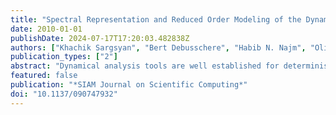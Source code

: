```yaml
---
title: "Spectral Representation and Reduced Order Modeling of the Dynamics of Stochastic Reaction Networks via Adaptive Data Partitioning"
date: 2010-01-01
publishDate: 2024-07-17T17:20:03.482838Z
authors: ["Khachik Sargsyan", "Bert Debusschere", "Habib N. Najm", "Olivier Le Maître"]
publication_types: ["2"]
abstract: "Dynamical analysis tools are well established for deterministic models. However, for many biochemical phenomena in cells the molecule count is low, leading to stochastic behavior that causes deterministic macroscale reaction models to fail. The main mathematical framework representing these phenomena is based on jump Markov processes that model the underlying stochastic reaction network. Conventional dynamical analysis tools do not readily generalize to the stochastic setting due to nondifferentiability and absence of explicit state evolution equations. We developed a reduced order methodology for dynamical analysis that relies on the Karhunen–Loève decomposition and polynomial chaos expansions. The methodology relies on adaptive data partitioning to obtain an accurate representation of the stochastic process, especially in the case of multimodal behavior. As a result, a mixture model is obtained that represents the reduced order dynamics of the system. The Schlögl model is used as a prototype bistable process that exhibits time scale separation and leads to multimodality in the reduced order model."
featured: false
publication: "*SIAM Journal on Scientific Computing*"
doi: "10.1137/090747932"
---
```


